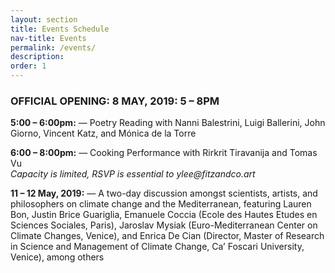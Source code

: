 ```yaml
---
layout: section
title: Events Schedule
nav-title: Events
permalink: /events/
description:
order: 1
---
```


<div class="bg-base-lightest padding-3 font-sans-md width-tablet-lg radius-sm">
  <h3 class="font-sans-lg text-light">OFFICIAL OPENING: 8 MAY, 2019: 5 – 8PM</h3>
  <p><strong>5:00 – 6:00pm:</strong> — Poetry Reading with Nanni Balestrini, Luigi Ballerini, John Giorno, Vincent Katz, and Mónica de la Torre</p>

  <p><strong>6:00 – 8:00pm:</strong> — Cooking Performance with Rirkrit Tiravanija and Tomas Vu<br/><em>Capacity is limited, RSVP is essential to ylee@fitzandco.art</em></p>

  <p><strong>11 – 12 May, 2019:</strong> — A two-day discussion amongst scientists, artists, and philosophers on climate change and the Mediterranean, featuring Lauren Bon, Justin Brice Guariglia, Emanuele Coccia (Ecole des Hautes Etudes en Sciences Sociales, Paris), Jaroslav Mysiak (Euro-Mediterranean Center on Climate Changes, Venice), and Enrica De Cian (Director, Master of Research in Science and Management of Climate Change, Ca’ Foscari University, Venice), among others</p>
</div>
